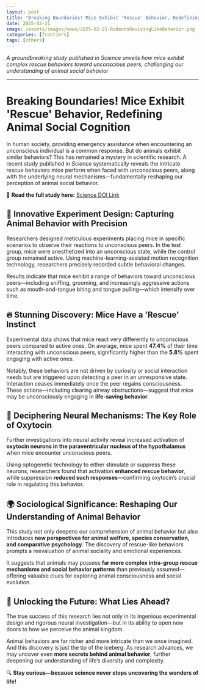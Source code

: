 ```yaml
---
layout: post
title: "Breaking Boundaries! Mice Exhibit 'Rescue' Behavior, Redefining Animal Social Cognition"
date: 2025-02-21
image: /assets/images/news/2025-02-21-RodentsRevivingLikeBehavior.png
categories: [frontiers]
tags: [others]
---
```

*A groundbreaking study published in *Science* unveils how mice exhibit complex rescue behaviors toward unconscious peers, challenging our understanding of animal social behavior*

---

# Breaking Boundaries! Mice Exhibit 'Rescue' Behavior, Redefining Animal Social Cognition

In human society, providing emergency assistance when encountering an unconscious individual is a common response. But do animals exhibit similar behaviors? This has remained a mystery in scientific research. A recent study published in *Science* systematically reveals the intricate rescue behaviors mice perform when faced with unconscious peers, along with the underlying neural mechanisms—fundamentally reshaping our perception of animal social behavior.

📌 **Read the full study here:** [Science DOI Link](https://doi.org/10.1126/science.adq2677)

## 🧪 Innovative Experiment Design: Capturing Animal Behavior with Precision  
Researchers designed meticulous experiments placing mice in specific scenarios to observe their reactions to unconscious peers. In the test group, mice were anesthetized into an unconscious state, while the control group remained active. Using machine-learning-assisted motion recognition technology, researchers precisely recorded subtle behavioral changes.  

Results indicate that mice exhibit a range of behaviors toward unconscious peers—including sniffing, grooming, and increasingly aggressive actions such as mouth-and-tongue biting and tongue pulling—which intensify over time.  

## 🔥 Stunning Discovery: Mice Have a 'Rescue' Instinct  
Experimental data shows that mice react very differently to unconscious peers compared to active ones. On average, mice spent **47.4%** of their time interacting with unconscious peers, significantly higher than the **5.8%** spent engaging with active ones.  

Notably, these behaviors are not driven by curiosity or social interaction needs but are triggered upon detecting a peer in an unresponsive state. Interaction ceases immediately once the peer regains consciousness. These actions—including clearing airway obstructions—suggest that mice may be unconsciously engaging in **life-saving behavior**.  

## 🔬 Deciphering Neural Mechanisms: The Key Role of Oxytocin  
Further investigations into neural activity reveal increased activation of **oxytocin neurons in the paraventricular nucleus of the hypothalamus** when mice encounter unconscious peers.  

Using optogenetic technology to either stimulate or suppress these neurons, researchers found that activation **enhanced rescue behavior**, while suppression **reduced such responses**—confirming oxytocin’s crucial role in regulating this behavior.  

## 🌍 Sociological Significance: Reshaping Our Understanding of Animal Behavior  
This study not only deepens our comprehension of animal behavior but also introduces **new perspectives for animal welfare, species conservation, and comparative psychology**. The discovery of rescue-like behaviors prompts a reevaluation of animal sociality and emotional experiences.  

It suggests that animals may possess **far more complex intra-group rescue mechanisms and social behavior patterns** than previously assumed—offering valuable clues for exploring animal consciousness and social evolution.  

## 🚀 Unlocking the Future: What Lies Ahead?  
The true success of this research lies not only in its ingenious experimental design and rigorous neural investigation—but in its ability to open new doors to how we perceive the animal kingdom.  

Animal behaviors are far richer and more intricate than we once imagined. And this discovery is just the tip of the iceberg. As research advances, we may uncover even **more secrets behind animal behavior**, further deepening our understanding of life’s diversity and complexity.  

🔍 **Stay curious—because science never stops uncovering the wonders of life!**  
